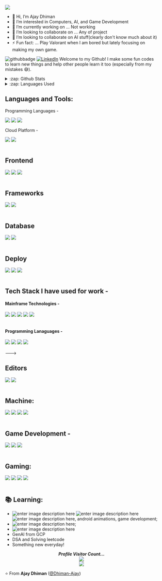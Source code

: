 <p>
  <img src="https://user-images.githubusercontent.com/74038190/226190894-18e959ba-d458-4a94-ac44-790190f2a947.gif">
</p>

- 👋 Hi, I’m Ajay Dhiman
- 👀 I’m interested in Computers, AI, and Game Development
- 🔭 I’m currently working on ... Not working
- 👯 I’m looking to collaborate on ... Any of project
- 💞️ I’m looking to collaborate on AI stuff(clearly don't know much about it)
- ⚡ Fun fact: ... Play Valorant when I am bored but lately focusing on making my own game.

![githubbadge](https://img.shields.io/github/followers/Dhiman-Ajay?style=social) <a href="https://www.linkedin.com/in/ajay-dhiman-6a5474335/"><img alt="LinkedIn" src="https://img.shields.io/badge/LinkedIn-Ajay%20Dhiman%20-blue?style=flat&logo=linkedin"></a> 
Welcome to my Github! I make some fun codes to learn new things and help other people learn it too (especially from my mistakes :sweat_smile:).


<details>
  <summary>:zap: Github Stats</summary>
  <p align="center"> 
  
  [![Ajay's GitHub stats](https://github-readme-stats.vercel.app/api?username=Dhiman-Ajay)](https://github.com/Dhiman-Ajay/github-readme-stats)
  
  </p>
</details>


<details>
  <summary>:zap: Languages Used</summary>
  <p align="center"> 
  
  [![Top Langs](https://github-readme-stats.vercel.app/api/top-langs/?username=Dhiman-Ajay)](https://github.com/Dhiman-Ajay/github-readme-stats)
  
  </p>
</details>



<!---
Dhiman-Ajay/Dhiman-Ajay is a ✨ special ✨ repository because its `README.md` (this file) appears on your GitHub profile.
You can click the Preview link to take a look at your changes.
--->


## Languages and Tools:
<div display="flex">
  <p>Programming Languages - </p>
  <img src="https://img.shields.io/badge/Python%20-%233776AB.svg?&style=for-the-badge&logo=Python&logoColor=white">
  <img src="https://img.shields.io/badge/Cpp%20-%2300599C.svg?&style=for-the-badge&logo=C++&logoColor=white">
  <img src="https://img.shields.io/badge/tensorflow%20-%23FF6F00.svg?&style=for-the-badge&logo=TensorFlow&logoColor=white">
<!---  <img src="https://img.shields.io/badge/python%20-%2314354C.svg?&style=for-the-badge&logo=python&logoColor=white"> --->

  <p>Cloud Platform - </p>
  <img src="https://img.shields.io/badge/Azure%20-%23F50F0F.svg?&style=for-the-badge&logo=Microsoft&logoColor=white" />
  <img src="https://img.shields.io/badge/Google%20Cloud%20Platform-%234285F4.svg?&style=for-the-badge&logo=GCP&logoColor=white"> 

</div>
<br/>

## Frontend
<div display="flex">
  <img src="https://img.shields.io/badge/html5%20-%23E34F26.svg?&style=for-the-badge&logo=html&logoColor=white" />
  <img src="https://img.shields.io/badge/css3%20-%2363399.svg?&style=for-the-badge&logo=css&logoColor=white">
  <img src="https://img.shields.io/badge/javascript%20-%23F7DF1E.svg?&style=for-the-badge&logo=javascript&logoColor=white">
</div>
<br>

## Frameworks
<div display="flex">
  <img src="https://img.shields.io/badge/NodeJs%20-%235FA04E.svg?&style=for-the-badge&logo=node&logoColor=white" />
  <img src="https://img.shields.io/badge/react%20-%2361DAFB.svg?&style=for-the-badge&logo=react&logoColor=white">
</div>
<br>

## Database
<div display="flex">
  <img src="https://img.shields.io/badge/MySql%20-%234479A1.svg?&style=for-the-badge&logo=MySql&logoColor=white" />
  <img src="https://img.shields.io/badge/MongoDB%20-%2347A248.svg?&style=for-the-badge&logo=MongoDB&logoColor=white">
</div>
<br>

## Deploy
<div display="flex">
  <img src="https://img.shields.io/badge/git%20-%23F05032.svg?&style=for-the-badge&logo=git&logoColor=white" />
  <img src="https://img.shields.io/badge/github%20-%23181717.svg?&style=for-the-badge&logo=github&logoColor=white">
  <img src="https://img.shields.io/badge/render%20-%23000000.svg?&style=for-the-badge&logo=render&logoColor=white">
</div>
<br>

## Tech Stack I have used for work - 
#### Mainframe Technologies -
<div display="flex">
  <img src="https://img.shields.io/badge/AS/400%20-%23F50F0F.svg?&style=for-the-badge&logo=git&logoColor=white" />
  <img src="https://img.shields.io/badge/IMS DB/DC%20-%23F50F0F.svg?&style=for-the-badge&logo=github&logoColor=white">
  <img src="https://img.shields.io/badge/CICS%20-%23F50F0F.svg?&style=for-the-badge&logo=render&logoColor=white">
  <img src="https://img.shields.io/badge/JCL%20-%23F50F0F.svg?&style=for-the-badge&logo=github&logoColor=white">
  <img src="https://img.shields.io/badge/DB2%20-%23F50F0F.svg?&style=for-the-badge&logo=render&logoColor=white">
</div>
<br>

#### Programming Lanaguages -
<div display="flex">
  <img src="https://img.shields.io/badge/COBOL%20-%23F50F0F.svg?&style=for-the-badge&logo=github&logoColor=white">
  <img src="https://img.shields.io/badge/RPGLE%20-%23F50F0F.svg?&style=for-the-badge&logo=render&logoColor=white">
  <img src="https://img.shields.io/badge/SQLRPGLE%20-%23F50F0F.svg?&style=for-the-badge&logo=github&logoColor=white">
  <img src="https://img.shields.io/badge/CLLE%20-%23F50F0F.svg?&style=for-the-badge&logo=render&logoColor=white">
</div>
<br

<!---<img src="https://www.google.com/url?sa=i&url=https%3A%2F%2Fwww.pngwing.com%2Fen%2Ffree-png-vlsmb&psig=AOvVaw0XAwZx5c2LcbEy5kciEiK5&ust=1744109810294000&source=images&cd=vfe&opi=89978449&ved=0CBQQjRxqFwoTCJDy1cjhxYwDFQAAAAAdAAAAABAJ"/> --->
## Editors
<div display="flex">
  <img src="https://img.shields.io/badge/vscode%20-%23F50F0F.svg?&style=for-the-badge&logo=vscode&logoColor=white" />
  <img src="https://img.shields.io/badge/android%20studio%20-%233DDC84.svg?&style=for-the-badge&logo=androidstudio&logoColor=white">
</div>
<br>


## Machine:
<div display="flex">
  <img src="https://img.shields.io/badge/windows%20-%23F50F0F.svg?&style=for-the-badge&logo=windows&logoColor=white" />
  <img src="https://img.shields.io/badge/ubuntu-%23dd4814.svg?&style=for-the-badge&logo=ubuntu&logoColor=white">
  <img src="https://img.shields.io/badge/AMD-ryzen%205%205600x-%23ED1C24.svg?&style=for-the-badge&logo=amd&logoColor=white" />
  <img src="https://img.shields.io/badge/nvidia-GeForce%20rtx4070-%2376B900.svg?&style=for-the-badge&logo=nvidia&logoColor=white" />
</div>
<br>

## Game Development - 
<div display="flex">
  <img src="https://img.shields.io/badge/Unity%20-%23FFFFFF.svg?&style=for-the-badge&logo=Unity&logoColor=white" />
  <img src="https://img.shields.io/badge/Unreal%20-%230E1128.svg?&style=for-the-badge&logo=Unreal&logoColor=white">
  <img src="https://img.shields.io/badge/Blender%20-%23E87D0D.svg?&style=for-the-badge&logo=Blender&logoColor=white" />
</div>
<br>

## Gaming:
<div display="flex">
  <img src="https://img.shields.io/badge/Steam%20-%23000000.svg?&style=for-the-badge&logo=steam&logoColor=white" />
  <img src="https://img.shields.io/badge/epic%20games%20-%23313131.svg?&style=for-the-badge&logo=epic%20games&logoColor=white"/>
  <img src="https://img.shields.io/badge/Valorant%20-%23FA4454.svg?&style=for-the-badge&logo=valorant&logoColor=white"" />
  <img src="https://img.shields.io/badge/the%20finals%20-%23D31F3C.svg?&style=for-the-badge&logo=thefinals&logoColor=white"" />
</div>
<br>

 ## :books: Learning:
 - ![enter image description here](https://img.shields.io/badge/-Flutter-5dcede?&logo=flutter) ![enter image description here](https://img.shields.io/badge/-Dart-0d91a3?&logo=dart) ![enter image description here](https://img.shields.io/badge/-Swift-964b09?&logo=swift), android animations, game development;
 - ![enter image description here](https://img.shields.io/badge/-Python-780723?&logo=python);
 - ![enter image description here](https://img.shields.io/badge/-React-2361DAFB?&logo=python)
 - GenAI from GCP
 - DSA and Solving leetcode
 - Something new everyday! 


<p align="center"> 
  <i><b>Profile Visitor Count...</b></i><br>
  <img src="https://raw.githubusercontent.com/saadeghi/saadeghi/master/dino.gif" /><br>
  <img src="https://profile-counter.glitch.me/Dhiman-Ajay/count.svg" />
</p>

<!-- can't stop myself from editing🤷... -->

⭐️ From **Ajay Dhiman** ([@Dhiman-Ajay](https://github.com/Dhiman-Ajay))
